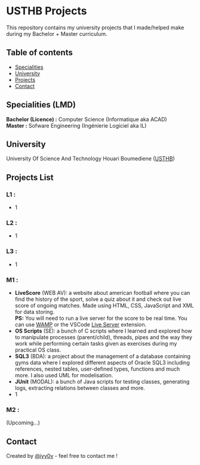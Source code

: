 # USTHB Projects

This repository contains my university projects that I made/helped make during my Bachelor + Master curriculum.
<br />

## Table of contents
- [Specialities](#specialities)
- [University](#university)
- [Projects](#projects-list)
- [Contact](#contact)

## Specialities (LMD)
**Bachelor (Licence) :** Computer Science (Informatique aka ACAD) <br />
**Master :** Sofware Engineering (Ingénierie Logiciel aka IL)

## University
University Of Science And Technology Houari Boumediene ([USTHB](https://www.usthb.dz))

## Projects List
### L1 :
- 1
### L2 :
- 1

### L3 :
- 1

### M1 :
- **LiveScore** (WEB AV): a website about american football where you can find the history of the sport, solve a quiz about it and check out live score of ongoing matches. Made using HTML, CSS, JavaScript and XML for data storing. <br /> 
**PS:** You will need to run a live server for the score to be real time. You can use [WAMP](https://www.wampserver.com/en/) or the VSCode [Live Server](https://marketplace.visualstudio.com/items?itemName=ritwickdey.LiveServer) extension. 
- **OS Scripts** (SE): a bunch of C scripts where I learned and explored how to manipulate processes (parent/child), threads, pipes and the way they work while performing certain tasks given as exercises during my practical OS class.
- **SQL3** (BDA): a project about the management of a database containing gyms data where I explored different aspects of Oracle SQL3 including references, nested tables, user-defined types, functions and much more. I also used UML for modelisation.
- **JUnit** (MODAL): a bunch of Java scripts for testing classes, generating logs, extracting relations between classes and more.
- 1

### M2 :
(Upcoming...)

## Contact
Created by [@iyy0v](https://www.ayoub-dev.com) - feel free to contact me !

